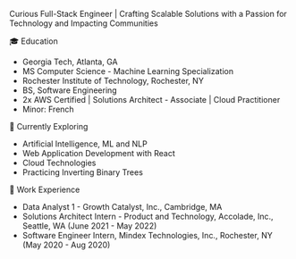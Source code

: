 Curious Full-Stack Engineer | Crafting Scalable Solutions with a Passion for Technology and Impacting Communities

🎓 Education
- Georgia Tech, Atlanta, GA
- MS Computer Science - Machine Learning Specialization
- Rochester Institute of Technology, Rochester, NY
- BS, Software Engineering
- 2x AWS Certified | Solutions Architect - Associate | Cloud Practitioner
- Minor: French

🚀 Currently Exploring

- Artificial Intelligence, ML and NLP
- Web Application Development with React
- Cloud Technologies
- Practicing Inverting Binary Trees

💼 Work Experience

- Data Analyst 1 - Growth Catalyst, Inc., Cambridge, MA
- Solutions Architect Intern - Product and Technology, Accolade, Inc., Seattle, WA (June 2021 - May 2022)
- Software Engineer Intern, Mindex Technologies, Inc., Rochester, NY (May 2020 - Aug 2020)

<!---
ads8046/ads8046 is a ✨ special ✨ repository because its `README.md` (this file) appears on your GitHub profile.
You can click the Preview link to take a look at your changes.
--->
